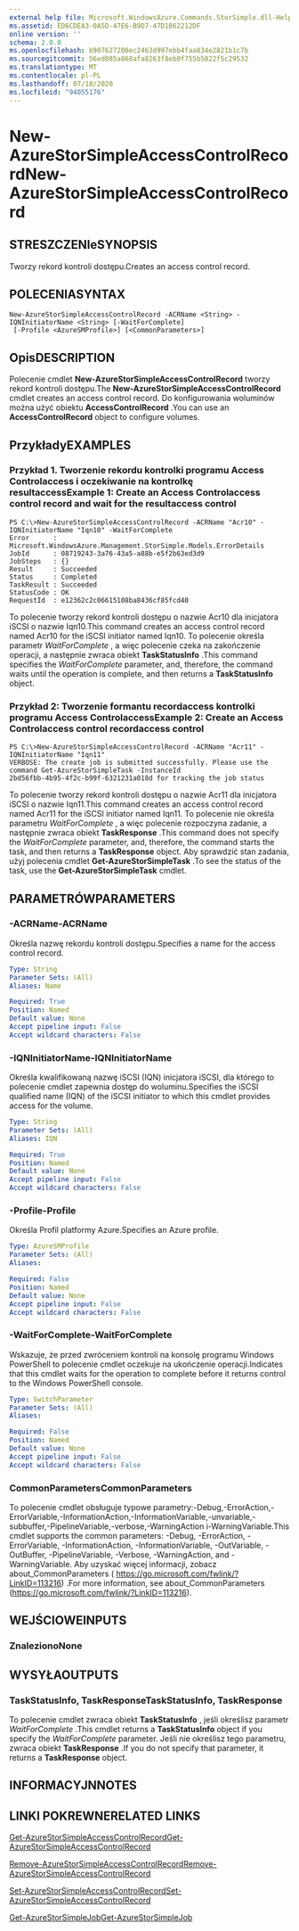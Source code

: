 ```yaml
---
external help file: Microsoft.WindowsAzure.Commands.StorSimple.dll-Help.xml
ms.assetid: ED6CDEA3-0A5D-47E6-B9D7-47D1862212DF
online version: ''
schema: 2.0.0
ms.openlocfilehash: b907627200ec2463d997ebb4faa834e2821b1c7b
ms.sourcegitcommit: 56ed085a868afa8263f8eb0f755b5822f5c29532
ms.translationtype: MT
ms.contentlocale: pl-PL
ms.lasthandoff: 07/18/2020
ms.locfileid: "94055176"
---
```

# <span data-ttu-id="205c0-101">New-AzureStorSimpleAccessControlRecord</span><span class="sxs-lookup"><span data-stu-id="205c0-101">New-AzureStorSimpleAccessControlRecord</span></span>

## <span data-ttu-id="205c0-102">STRESZCZENIe</span><span class="sxs-lookup"><span data-stu-id="205c0-102">SYNOPSIS</span></span>
<span data-ttu-id="205c0-103">Tworzy rekord kontroli dostępu.</span><span class="sxs-lookup"><span data-stu-id="205c0-103">Creates an access control record.</span></span>

## <span data-ttu-id="205c0-104">POLECENIA</span><span class="sxs-lookup"><span data-stu-id="205c0-104">SYNTAX</span></span>

```
New-AzureStorSimpleAccessControlRecord -ACRName <String> -IQNInitiatorName <String> [-WaitForComplete]
 [-Profile <AzureSMProfile>] [<CommonParameters>]
```

## <span data-ttu-id="205c0-105">Opis</span><span class="sxs-lookup"><span data-stu-id="205c0-105">DESCRIPTION</span></span>
<span data-ttu-id="205c0-106">Polecenie cmdlet **New-AzureStorSimpleAccessControlRecord** tworzy rekord kontroli dostępu.</span><span class="sxs-lookup"><span data-stu-id="205c0-106">The **New-AzureStorSimpleAccessControlRecord** cmdlet creates an access control record.</span></span>
<span data-ttu-id="205c0-107">Do konfigurowania woluminów można użyć obiektu **AccessControlRecord** .</span><span class="sxs-lookup"><span data-stu-id="205c0-107">You can use an **AccessControlRecord** object to configure volumes.</span></span>

## <span data-ttu-id="205c0-108">Przykłady</span><span class="sxs-lookup"><span data-stu-id="205c0-108">EXAMPLES</span></span>

### <span data-ttu-id="205c0-109">Przykład 1. Tworzenie rekordu kontrolki programu Access Controlaccess i oczekiwanie na kontrolkę resultaccess</span><span class="sxs-lookup"><span data-stu-id="205c0-109">Example 1: Create an Access Controlaccess control record and wait for the resultaccess control</span></span>
```
PS C:\>New-AzureStorSimpleAccessControlRecord -ACRName "Acr10" -IQNInitiatorName "Iqn10" -WaitForComplete
Error      : Microsoft.WindowsAzure.Management.StorSimple.Models.ErrorDetails
JobId      : 08719243-3a76-43a5-a88b-e5f2b63ed3d9
JobSteps   : {}
Result     : Succeeded
Status     : Completed
TaskResult : Succeeded
StatusCode : OK
RequestId  : e12362c2c06615108ba8436cf85fcd40
```

<span data-ttu-id="205c0-110">To polecenie tworzy rekord kontroli dostępu o nazwie Acr10 dla inicjatora iSCSI o nazwie Iqn10.</span><span class="sxs-lookup"><span data-stu-id="205c0-110">This command creates an access control record named Acr10 for the iSCSI initiator named Iqn10.</span></span>
<span data-ttu-id="205c0-111">To polecenie określa parametr *WaitForComplete* , a więc polecenie czeka na zakończenie operacji, a następnie zwraca obiekt **TaskStatusInfo** .</span><span class="sxs-lookup"><span data-stu-id="205c0-111">This command specifies the *WaitForComplete* parameter, and, therefore, the command waits until the operation is complete, and then returns a **TaskStatusInfo** object.</span></span>

### <span data-ttu-id="205c0-112">Przykład 2: Tworzenie formantu recordaccess kontrolki programu Access Controlaccess</span><span class="sxs-lookup"><span data-stu-id="205c0-112">Example 2: Create an Access Controlaccess control recordaccess control</span></span>
```
PS C:\>New-AzureStorSimpleAccessControlRecord -ACRName "Acr11" -IQNInitiatorName "Iqn11"
VERBOSE: The create job is submitted successfully. Please use the command Get-AzureStorSimpleTask -InstanceId
2bd56fbb-4b95-4f2c-b99f-6321231a018d for tracking the job status
```

<span data-ttu-id="205c0-113">To polecenie tworzy rekord kontroli dostępu o nazwie Acr11 dla inicjatora iSCSI o nazwie Iqn11.</span><span class="sxs-lookup"><span data-stu-id="205c0-113">This command creates an access control record named Acr11 for the iSCSI initiator named Iqn11.</span></span>
<span data-ttu-id="205c0-114">To polecenie nie określa parametru *WaitForComplete* , a więc polecenie rozpoczyna zadanie, a następnie zwraca obiekt **TaskResponse** .</span><span class="sxs-lookup"><span data-stu-id="205c0-114">This command does not specify the *WaitForComplete* parameter, and, therefore, the command starts the task, and then returns a **TaskResponse** object.</span></span>
<span data-ttu-id="205c0-115">Aby sprawdzić stan zadania, użyj polecenia cmdlet **Get-AzureStorSimpleTask** .</span><span class="sxs-lookup"><span data-stu-id="205c0-115">To see the status of the task, use the **Get-AzureStorSimpleTask** cmdlet.</span></span>

## <span data-ttu-id="205c0-116">PARAMETRÓW</span><span class="sxs-lookup"><span data-stu-id="205c0-116">PARAMETERS</span></span>

### <span data-ttu-id="205c0-117">-ACRName</span><span class="sxs-lookup"><span data-stu-id="205c0-117">-ACRName</span></span>
<span data-ttu-id="205c0-118">Określa nazwę rekordu kontroli dostępu.</span><span class="sxs-lookup"><span data-stu-id="205c0-118">Specifies a name for the access control record.</span></span>

```yaml
Type: String
Parameter Sets: (All)
Aliases: Name

Required: True
Position: Named
Default value: None
Accept pipeline input: False
Accept wildcard characters: False
```

### <span data-ttu-id="205c0-119">-IQNInitiatorName</span><span class="sxs-lookup"><span data-stu-id="205c0-119">-IQNInitiatorName</span></span>
<span data-ttu-id="205c0-120">Określa kwalifikowaną nazwę iSCSI (IQN) inicjatora iSCSI, dla którego to polecenie cmdlet zapewnia dostęp do woluminu.</span><span class="sxs-lookup"><span data-stu-id="205c0-120">Specifies the iSCSI qualified name (IQN) of the iSCSI initiator to which this cmdlet provides access for the volume.</span></span>

```yaml
Type: String
Parameter Sets: (All)
Aliases: IQN

Required: True
Position: Named
Default value: None
Accept pipeline input: False
Accept wildcard characters: False
```

### <span data-ttu-id="205c0-121">-Profile</span><span class="sxs-lookup"><span data-stu-id="205c0-121">-Profile</span></span>
<span data-ttu-id="205c0-122">Określa Profil platformy Azure.</span><span class="sxs-lookup"><span data-stu-id="205c0-122">Specifies an Azure profile.</span></span>

```yaml
Type: AzureSMProfile
Parameter Sets: (All)
Aliases: 

Required: False
Position: Named
Default value: None
Accept pipeline input: False
Accept wildcard characters: False
```

### <span data-ttu-id="205c0-123">-WaitForComplete</span><span class="sxs-lookup"><span data-stu-id="205c0-123">-WaitForComplete</span></span>
<span data-ttu-id="205c0-124">Wskazuje, że przed zwróceniem kontroli na konsolę programu Windows PowerShell to polecenie cmdlet oczekuje na ukończenie operacji.</span><span class="sxs-lookup"><span data-stu-id="205c0-124">Indicates that this cmdlet waits for the operation to complete before it returns control to the Windows PowerShell console.</span></span>

```yaml
Type: SwitchParameter
Parameter Sets: (All)
Aliases: 

Required: False
Position: Named
Default value: None
Accept pipeline input: False
Accept wildcard characters: False
```

### <span data-ttu-id="205c0-125">CommonParameters</span><span class="sxs-lookup"><span data-stu-id="205c0-125">CommonParameters</span></span>
<span data-ttu-id="205c0-126">To polecenie cmdlet obsługuje typowe parametry:-Debug,-ErrorAction,-ErrorVariable,-InformationAction,-InformationVariable,-unvariable,-subbuffer,-PipelineVariable,-verbose,-WarningAction i-WarningVariable.</span><span class="sxs-lookup"><span data-stu-id="205c0-126">This cmdlet supports the common parameters: -Debug, -ErrorAction, -ErrorVariable, -InformationAction, -InformationVariable, -OutVariable, -OutBuffer, -PipelineVariable, -Verbose, -WarningAction, and -WarningVariable.</span></span> <span data-ttu-id="205c0-127">Aby uzyskać więcej informacji, zobacz about_CommonParameters ( https://go.microsoft.com/fwlink/?LinkID=113216) .</span><span class="sxs-lookup"><span data-stu-id="205c0-127">For more information, see about_CommonParameters (https://go.microsoft.com/fwlink/?LinkID=113216).</span></span>

## <span data-ttu-id="205c0-128">WEJŚCIOWE</span><span class="sxs-lookup"><span data-stu-id="205c0-128">INPUTS</span></span>

### <span data-ttu-id="205c0-129">Znaleziono</span><span class="sxs-lookup"><span data-stu-id="205c0-129">None</span></span>

## <span data-ttu-id="205c0-130">WYSYŁA</span><span class="sxs-lookup"><span data-stu-id="205c0-130">OUTPUTS</span></span>

### <span data-ttu-id="205c0-131">TaskStatusInfo, TaskResponse</span><span class="sxs-lookup"><span data-stu-id="205c0-131">TaskStatusInfo, TaskResponse</span></span>
<span data-ttu-id="205c0-132">To polecenie cmdlet zwraca obiekt **TaskStatusInfo** , jeśli określisz parametr *WaitForComplete* .</span><span class="sxs-lookup"><span data-stu-id="205c0-132">This cmdlet returns a **TaskStatusInfo** object if you specify the *WaitForComplete* parameter.</span></span>
<span data-ttu-id="205c0-133">Jeśli nie określisz tego parametru, zwraca obiekt **TaskResponse** .</span><span class="sxs-lookup"><span data-stu-id="205c0-133">If you do not specify that parameter, it returns a **TaskResponse** object.</span></span>

## <span data-ttu-id="205c0-134">INFORMACYJN</span><span class="sxs-lookup"><span data-stu-id="205c0-134">NOTES</span></span>

## <span data-ttu-id="205c0-135">LINKI POKREWNE</span><span class="sxs-lookup"><span data-stu-id="205c0-135">RELATED LINKS</span></span>

[<span data-ttu-id="205c0-136">Get-AzureStorSimpleAccessControlRecord</span><span class="sxs-lookup"><span data-stu-id="205c0-136">Get-AzureStorSimpleAccessControlRecord</span></span>](./Get-AzureStorSimpleAccessControlRecord.md)

[<span data-ttu-id="205c0-137">Remove-AzureStorSimpleAccessControlRecord</span><span class="sxs-lookup"><span data-stu-id="205c0-137">Remove-AzureStorSimpleAccessControlRecord</span></span>](./Remove-AzureStorSimpleAccessControlRecord.md)

[<span data-ttu-id="205c0-138">Set-AzureStorSimpleAccessControlRecord</span><span class="sxs-lookup"><span data-stu-id="205c0-138">Set-AzureStorSimpleAccessControlRecord</span></span>](./Set-AzureStorSimpleAccessControlRecord.md)

[<span data-ttu-id="205c0-139">Get-AzureStorSimpleJob</span><span class="sxs-lookup"><span data-stu-id="205c0-139">Get-AzureStorSimpleJob</span></span>](./Get-AzureStorSimpleJob.md)


